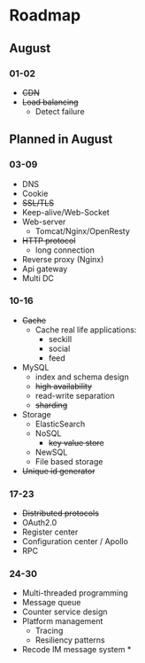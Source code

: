 # Roadmap

## August
### 01-02
* ~~CDN~~
* ~~Load balancing~~
	- Detect failure

## Planned in August
### 03-09
* DNS
* Cookie
* ~~SSL/TLS~~
* Keep-alive/Web-Socket
* Web-server
	- Tomcat/Nginx/OpenResty
* ~~HTTP protocol~~
	- long connection
* Reverse proxy (Nginx)
* Api gateway
* Multi DC

### 10-16
* ~~Cache~~
	* Cache real life applications:
		- seckill
		- social
		- feed
* MySQL
	* index and schema design
	* ~~high availability~~
	* read-write separation
	* ~~sharding~~
* Storage
	* ElasticSearch
	* NoSQL
		- ~~key value store~~
	* NewSQL
	* File based storage
* ~~Unique id generator~~

### 17-23
* ~~Distributed protocols~~
* OAuth2.0
* Register center
* Configuration center / Apollo
* RPC

### 24-30
* Multi-threaded programming
* Message queue
* Counter service design
* Platform management
	* Tracing
	* Resiliency patterns
* Recode IM message system
	* 